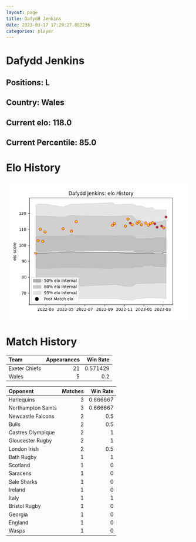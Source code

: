 ```yaml
---  
layout: page  
title: Dafydd Jenkins  
date: 2023-03-17 17:29:27.882236  
categories: player  
---
```

# Dafydd Jenkins

## Positions: L

## Country: Wales

## Current elo: 118.0

## Current Percentile: 85.0

# Elo History


![elo history](history_DafyddJenkins.png)
# Match History


| Team          |   Appearances |   Win Rate |
|:--------------|--------------:|-----------:|
| Exeter Chiefs |            21 |   0.571429 |
| Wales         |             5 |   0.2      |

| Opponent           |   Matches |   Win Rate |
|:-------------------|----------:|-----------:|
| Harlequins         |         3 |   0.666667 |
| Northampton Saints |         3 |   0.666667 |
| Newcastle Falcons  |         2 |   0.5      |
| Bulls              |         2 |   0.5      |
| Castres Olympique  |         2 |   1        |
| Gloucester Rugby   |         2 |   1        |
| London Irish       |         2 |   0.5      |
| Bath Rugby         |         1 |   1        |
| Scotland           |         1 |   0        |
| Saracens           |         1 |   0        |
| Sale Sharks        |         1 |   0        |
| Ireland            |         1 |   0        |
| Italy              |         1 |   1        |
| Bristol Rugby      |         1 |   0        |
| Georgia            |         1 |   0        |
| England            |         1 |   0        |
| Wasps              |         1 |   0        |
